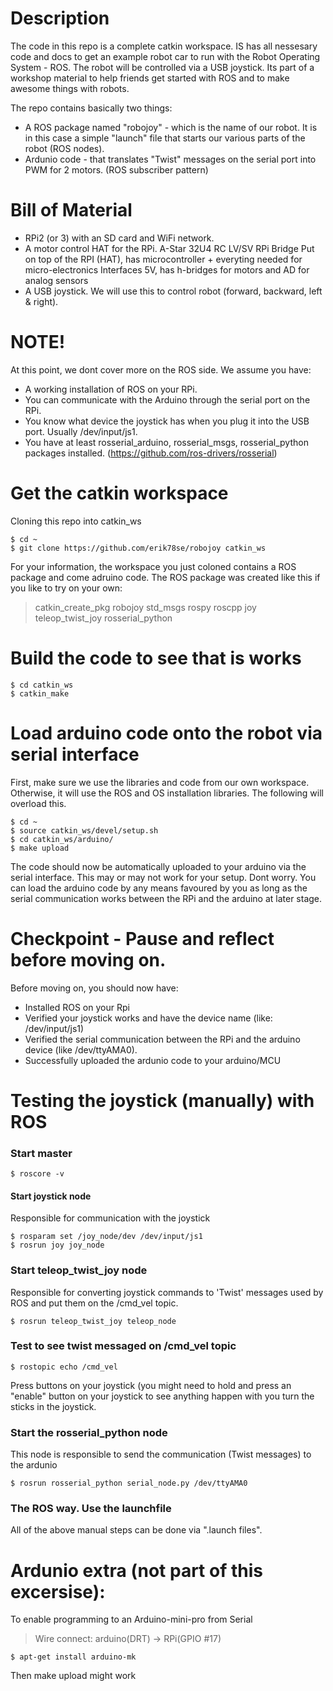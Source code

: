 # Description
The code in this repo is a complete catkin workspace. IS has all nessesary code and docs to get an example robot car to run with the Robot Operating System - ROS. The robot will be controlled via a USB joystick. Its part of a workshop material to help friends get started with ROS and to make awesome things with robots.

The repo contains basically two things:
 - A ROS package named "robojoy" - which is the name of our robot. It is in this case a simple "launch" file that starts our various parts of the robot (ROS nodes).
 - Ardunio code - that translates "Twist" messages on the serial port into PWM for 2 motors. (ROS subscriber pattern) 

# Bill of Material
 - RPi2 (or 3) with an SD card and WiFi network.
 - A motor control HAT for the RPi. A-Star 32U4 RC LV/SV RPi Bridge	Put on top of the RPI (HAT), has microcontroller + everyting needed for micro-electronics	Interfaces 5V, has h-bridges for motors and AD for analog sensors
 - A USB joystick. We will use this to control robot (forward, backward, left & right).

# NOTE!
At this point, we dont cover more on the ROS side. We assume you have:
 - A working installation of ROS on your RPi.
 - You can communicate with the Arduino through the serial port on the RPi. 
 - You know what device the joystick has when you plug it into the USB port. Usually /dev/input/js1.
 - You have at least rosserial_arduino, rosserial_msgs, rosserial_python packages installed. (https://github.com/ros-drivers/rosserial)

# Get the catkin workspace 
Cloning this repo into catkin_ws
```
$ cd ~
$ git clone https://github.com/erik78se/robojoy catkin_ws
```
For your information, the workspace you just coloned contains a ROS package and come adruino code. The ROS package was created like this if you like to try on your own:
> catkin_create_pkg robojoy std_msgs rospy roscpp joy teleop_twist_joy rosserial_python

# Build the code to see that is works
```
$ cd catkin_ws
$ catkin_make
```
# Load arduino code onto the robot via serial interface
First, make sure we use the libraries and code from our own workspace. Otherwise, it will use the ROS and OS installation libraries. The following will overload this.
```
$ cd ~
$ source catkin_ws/devel/setup.sh
$ cd catkin_ws/arduino/
$ make upload
```
The code should now be automatically uploaded to your arduino via the serial interface. This may or may not work for your setup. Dont worry. You can load the arduino code by any means favoured by you as long as the serial communication works between the RPi and the arduino at later stage.

# Checkpoint - Pause and reflect before moving on.
Before moving on, you should now have:
 - Installed ROS on your Rpi
 - Verified your joystick works and have the device name (like: /dev/input/js1)
 - Verified the serial communication between the RPi and the arduino device (like /dev/ttyAMA0).
 - Successfully uploaded the ardunio code to your arduino/MCU

# Testing the joystick (manually) with ROS

### Start master
```
$ roscore -v
```
#### Start joystick node
Responsible for communication with the joystick
```
$ rosparam set /joy_node/dev /dev/input/js1
$ rosrun joy joy_node
```

### Start teleop_twist_joy node
Responsible for converting joystick commands to 'Twist' messages used by ROS and put them on the /cmd_vel topic.
```
$ rosrun teleop_twist_joy teleop_node
```
### Test to see twist messaged on /cmd_vel topic
```
$ rostopic echo /cmd_vel
```
Press buttons on your joystick (you might need to hold and press an "enable" button on your joystick to see anything happen with you turn the sticks in the joystick.

### Start the rosserial_python node
This node is responsible to send the communication (Twist messages) to the ardunio
```
$ rosrun rosserial_python serial_node.py /dev/ttyAMA0
```

### The ROS way. Use the launchfile
All of the above manual steps can be done via ".launch files". 

# Ardunio extra (not part of this excersise): 
To enable programming to an Arduino-mini-pro from Serial
> Wire connect: arduino(DRT) -> RPi(GPIO #17)
``` 
$ apt-get install arduino-mk
```
Then make upload might work
